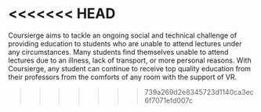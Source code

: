 <<<<<<< HEAD
=======
Coursierge aims to tackle an ongoing social and technical challenge of providing education to students who are unable to attend lectures under any circumstances. Many students find themselves unable to attend lectures due to an illness, lack of transport, or more personal reasons. With Coursierge, any student can continue to receive top quality education from their professors from the comforts of any room with the support of VR.
>>>>>>> 739a269d2e8345723d1140ca3ec6f7071efd007c
